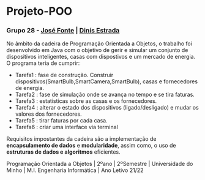 # Projeto-POO
### Grupo 28 - [José Fonte](https://github.com/josefonte) | [Dinís Estrada](https://github.com/DinisEstrada)

No âmbito da cadeira de Programação Orientada a Objetos, o trabalho foi desenvolvido em Java com o objetivo de gerir e simular um conjunto de dispositivos inteligentes, casas com dispostivos e um mercado de energia. O programa teria de cumprir:

- Tarefa1 : fase de construção. Construir dispositivos(SmartBulb,SmartCamera,SmartBulb), casas e fornecedores de energia. 
- Tarefa2 : fase de simulação onde se avança no tempo e se tira faturas.
- Tarefa3 : estatisticas sobre as casas e os fornecedores.
- Tarefa4 : alterar o estado dos dispositivos (ligado/desligado) e mudar os valores dos fornecedores.
- Tarefa5 : tirar faturas por cada casa.
- Tarefa6 : criar uma interface via terminal

Requisitos impostantes da cadeira são a implementação de __encapsulamento de dados__ e __modularidade__, assim como, o uso de __estruturas de dados e algoritmos__ eficientes. 

Programação Orientada a Objetos | 2ºano | 2ºSemestre | Universidade do Minho | M.I. Engenharia Informática | Ano Letivo 21/22

